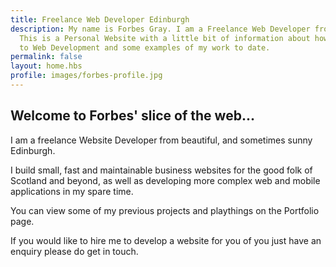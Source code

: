 ```yaml
---
title: Freelance Web Developer Edinburgh
description: My name is Forbes Gray. I am a Freelance Web Developer from Edinburgh, Scotland.
  This is a Personal Website with a little bit of information about how I got in
  to Web Development and some examples of my work to date.
permalink: false
layout: home.hbs
profile: images/forbes-profile.jpg
---
```


## Welcome to Forbes' slice of the web...

I am a freelance Website Developer from beautiful, and sometimes sunny Edinburgh.

I build small, fast and maintainable business websites for the good folk of Scotland and beyond, as well as
developing more complex web and mobile applications in my spare time.

You can view some of my previous projects and playthings on the Portfolio page.

If you would like to hire me to develop a website for you of you just have an enquiry
please do get in touch.
